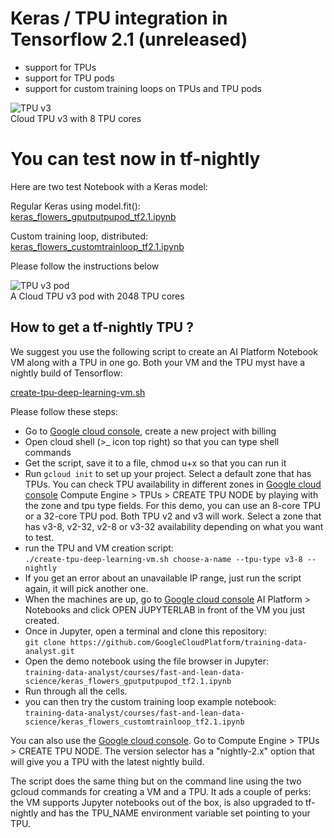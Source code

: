 # Keras / TPU integration in Tensorflow 2.1 (unreleased)

 * support for TPUs
 * support for TPU pods
 * support for custom training loops on TPUs and TPU pods
 
 ![TPU v3](https://cloud.google.com/images/products/tpu/cloud-tpu-v3-img_2x.png)
 <br/>Cloud TPU v3 with 8 TPU cores
 
# You can test now in tf-nightly

Here are two test Notebook with a Keras model:

Regular Keras using model.fit():<br/>
[keras_flowers_gputputpupod_tf2.1.ipynb](https://github.com/GoogleCloudPlatform/training-data-analyst/blob/master/courses/fast-and-lean-data-science/keras_flowers_gputputpupod_tf2.1.ipynb)

Custom training loop, distributed:<br/>
[keras_flowers_customtrainloop_tf2.1.ipynb](https://github.com/GoogleCloudPlatform/training-data-analyst/blob/master/courses/fast-and-lean-data-science/keras_flowers_customtrainloop_tf2.1.ipynb)

Please follow the instructions below

![TPU v3 pod](https://cloud.google.com/images/products/tpu/google-cloud-ai_2x.png)
 <br/>A Cloud TPU v3 pod with 2048 TPU cores

## How to get a tf-nightly TPU ?

We suggest you use the following script to create an AI Platform Notebook VM
along with a TPU in one go. Both your VM and the TPU myst have a nightly build of Tensorflow:

[create-tpu-deep-learning-vm.sh](https://raw.githubusercontent.com/GoogleCloudPlatform/training-data-analyst/master/courses/fast-and-lean-data-science/create-tpu-deep-learning-vm.sh)

Please follow these steps:
 * Go to [Google cloud console](https://console.cloud.google.com/), create a new project with billing
 * Open cloud shell (>_ icon top right) so that you can type shell commands
 * Get the script, save it to a file, chmod u+x so that you can run it
 * Run `gcloud init` to set up your project. Select a default zone that
 has TPUs. You can check TPU availability in different zones in [Google cloud console](https://console.cloud.google.com/)
 Compute Engine > TPUs > CREATE TPU NODE by playing with the zone and tpu type fields. For this
 demo, you can use an 8-core TPU or a 32-core TPU pod. Both TPU v2 and v3 will work.
 Select a zone that has v3-8, v2-32, v2-8 or v3-32 availability depending on what you want to test.
 * run the TPU and VM creation script:<br/>
 `./create-tpu-deep-learning-vm.sh choose-a-name --tpu-type v3-8 --nightly`
 * If you get an error about an unavailable IP range, just run the script again, it will pick another one.
 * When the machines are up, go to [Google cloud console](https://console.cloud.google.com/) AI Platform > Notebooks
 and click OPEN JUPYTERLAB in front of the VM you just created.
 * Once in Jupyter, open a terminal and clone this repository:<br/>
 `git clone https://github.com/GoogleCloudPlatform/training-data-analyst.git`
 * Open the demo notebook using the file browser in Jupyter:<br/>
 `training-data-analyst/courses/fast-and-lean-data-science/keras_flowers_gputputpupod_tf2.1.ipynb`
 * Run through all the cells.
 * you can then try the custom training loop example notebook:<br/>
 `training-data-analyst/courses/fast-and-lean-data-science/keras_flowers_customtrainloop_tf2.1.ipynb`

You can also use the [Google cloud console](https://console.cloud.google.com/). Go to
Compute Engine > TPUs > CREATE TPU NODE. The version selector has a "nightly-2.x"
option that will give you a TPU with the latest nightly build.

The script does the same thing but on the command line using the two
gcloud commands for creating a VM and a TPU. It ads a couple of perks:
the VM supports Jupyter notebooks out of the box, is also upgraded to
tf-nightly and has the TPU_NAME environment variable set pointing to your TPU.